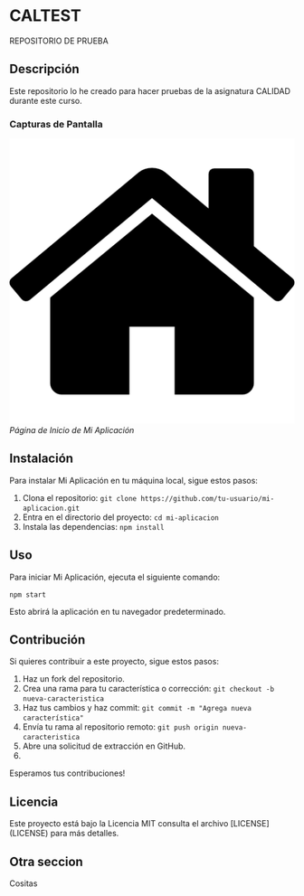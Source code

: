 # CALTEST

REPOSITORIO DE PRUEBA

## Descripción

Este repositorio lo he creado para hacer pruebas de la asignatura CALIDAD durante este curso.

### Capturas de Pantalla

![Página de Inicio](home.png)
*Página de Inicio de Mi Aplicación*

## Instalación

Para instalar Mi Aplicación en tu máquina local, sigue estos pasos:
1. Clona el repositorio: `git clone https://github.com/tu-usuario/mi-aplicacion.git`
2. Entra en el directorio del proyecto: `cd mi-aplicacion`
3. Instala las dependencias: `npm install`

## Uso

Para iniciar Mi Aplicación, ejecuta el siguiente comando:

```shell
npm start
```

Esto abrirá la aplicación en tu navegador predeterminado.

## Contribución

Si quieres contribuir a este proyecto, sigue estos pasos:
1. Haz un fork del repositorio.
2. Crea una rama para tu característica o corrección: `git checkout -b nueva-caracteristica`
3. Haz tus cambios y haz commit: `git commit -m "Agrega nueva característica"`
4. Envía tu rama al repositorio remoto: `git push origin nueva-caracteristica`
5. Abre una solicitud de extracción en GitHub.
6. 
Esperamos tus contribuciones!

## Licencia

Este proyecto está bajo la Licencia MIT consulta el archivo [LICENSE] (LICENSE) para más detalles.

## Otra seccion

Cositas

